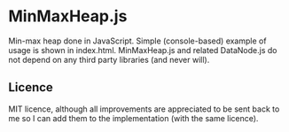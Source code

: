 MinMaxHeap.js
=============

Min-max heap done in JavaScript. Simple (console-based) example of usage is shown in index.html. MinMaxHeap.js and related DataNode.js do not depend on any third party libraries (and never will).

Licence
--------

MIT licence, although all improvements are appreciated to be sent back to me so I can add them to the implementation (with the same licence).